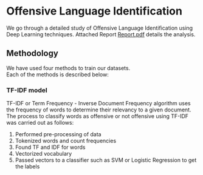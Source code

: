 # Offensive Language Identification

We go through a detailed study of Offensive Language Identification using Deep Learning techniques. Attached Report [Report.pdf](https://github.com/hanzalah21027/Offensive-Language-Identification/blob/main/Report.pdf) details the analysis.

## Methodology

We have used four methods to train our datasets.\
Each of the methods is described below:
### TF-IDF model
TF-IDF or Term Frequency - Inverse Document
Frequency algorithm uses the frequency of words
to determine their relevancy to a given document.
The process to classify words as offensive or not
offensive using TF-IDF was carried out as follows:
1. Performed pre-processing of data
2. Tokenized words and count frequencies
3. Found TF and IDF for words
4. Vectorized vocabulary
5. Passed vectors to a classifier such as SVM or
Logistic Regression to get the labels
